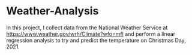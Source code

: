 # Weather-Analysis

In this project, I collect data from the National Weather Service at https://www.weather.gov/wrh/Climate?wfo=mfl and perform a linear regression analysis to try and predict the temperature on Christmas Day, 2021.
